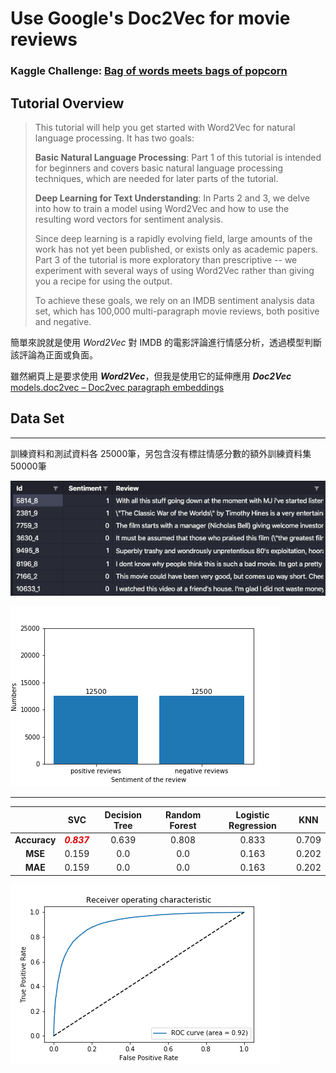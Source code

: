 # Use Google's Doc2Vec for movie reviews
### Kaggle Challenge: [Bag of words meets bags of popcorn](https://www.kaggle.com/c/word2vec-nlp-tutorial/overview)

## Tutorial Overview 
>  This tutorial will help you get started with Word2Vec for natural language processing. It has two goals:   
>  
> **Basic Natural Language Processing**: Part 1 of this tutorial is intended for beginners and covers basic natural language processing techniques, which are needed for later parts of the tutorial.  
>  
> **Deep Learning for Text Understanding**: In Parts 2 and 3, we delve into how to train a model using Word2Vec and how to use the resulting word vectors for sentiment analysis.  
>  
> Since deep learning is a rapidly evolving field, large amounts of the work has not yet been published, or exists only as academic papers. Part 3 of the tutorial is more exploratory than prescriptive -- we experiment with several ways of using Word2Vec rather than giving you a recipe for using the output.
>  
> To achieve these goals, we rely on an IMDB sentiment analysis data set, which has 100,000 multi-paragraph movie reviews, both positive and negative. 

簡單來說就是使用 _Word2Vec_ 對 IMDB 的電影評論進行情感分析，透過模型判斷該評論為正面或負面。

雖然網頁上是要求使用 **_Word2Vec_**，但我是使用它的延伸應用 **_Doc2Vec_**
[models.doc2vec – Doc2vec paragraph embeddings](https://radimrehurek.com/gensim/models/doc2vec.html)

## Data Set
---
訓練資料和測試資料各 25000筆，另包含沒有標註情感分數的額外訓練資料集 50000筆
 
![訓練資料集欄位](https://github.com/a10423006/Doc2Vec-movie-reviews/blob/master/images/image_1.png)

![訓練資料集情感分佈](https://github.com/a10423006/Doc2Vec-movie-reviews/blob/master/images/sentiment_bar.png)

---
| | SVC | Decision Tree | Random Forest | Logistic Regression | KNN |
|:--------:|:-----:|:------:|:-----:|:-----:|:-----:|
| **Accuracy** | _**<font color="#dd0000">0.837</font>**_ | 0.639 | 0.808 | 0.833 | 0.709 |
| **MSE** | 0.159 | 0.0 | 0.0 | 0.163 | 0.202 |
| **MAE** | 0.159 | 0.0 | 0.0 | 0.163 | 0.202 |

![SVC 模型 ROC需曲線圖](https://github.com/a10423006/Doc2Vec-movie-reviews/blob/master/images/roc.png)


